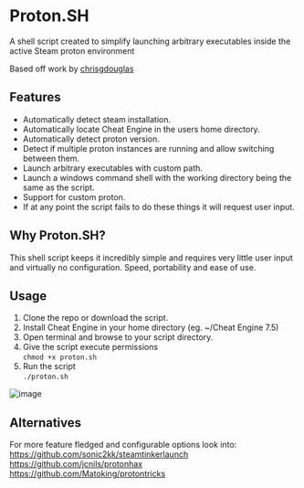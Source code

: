 # Proton.SH
A shell script created to simplify launching arbitrary executables inside the active Steam proton environment  

Based off work by [chrisgdouglas](https://github.com/chrisgdouglas/cehelper)

## Features
* Automatically detect steam installation.  
* Automatically locate Cheat Engine in the users home directory.  
* Automatically detect proton version.  
* Detect if multiple proton instances are running and allow switching between them.   
* Launch arbitrary executables with custom path.  
* Launch a windows command shell with the working directory being the same as the script.  
* Support for custom proton.  
* If at any point the script fails to do these things it will request user input. 

## Why Proton.SH?
This shell script keeps it incredibly simple and requires very little user input and virtually no configuration. Speed, portability and ease of use.

## Usage
1. Clone the repo or download the script.
2. Install Cheat Engine in your home directory (eg. ~/Cheat Engine 7.5)
3. Open terminal and browse to your script directory.  
4. Give the script execute permissions  
```chmod +x proton.sh```  
5. Run the script  
```./proton.sh```

![image](https://github.com/user-attachments/assets/f3f69941-a6c6-4d69-a036-f5fcdb8aa924)





## Alternatives
For more feature fledged and configurable options look into:  
https://github.com/sonic2kk/steamtinkerlaunch  
https://github.com/jcnils/protonhax  
https://github.com/Matoking/protontricks  
